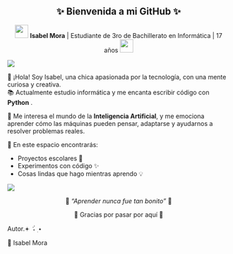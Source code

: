 
<h2 align="center">✨ Bienvenida a mi GitHub ✨</h2>

<p align="center">
  <img src="https://emojicdn.elk.sh/🌸" width="30"/> 
  <strong>Isabel Mora</strong> | Estudiante de 3ro de Bachillerato en Informática | 17 años  
  <img src="https://emojicdn.elk.sh/💻" width="30"/>
</p>
 <img src="https://tenor.com/cztIjcCk71H.gif"/>
<br>


🌷 ¡Hola! Soy Isabel, una chica apasionada por la tecnología, con una mente curiosa y creativa.  
📚 Actualmente estudio informática y me encanta escribir código con <strong>Python</strong> .

💖 Me interesa el mundo de la <strong>Inteligencia Artificial</strong>, y me emociona aprender cómo las máquinas pueden pensar, adaptarse y ayudarnos a resolver problemas reales.

🌸 En este espacio encontrarás:
- Proyectos escolares 📘
- Experimentos con código ✨
- Cosas lindas que hago mientras aprendo 💡

<img src="https://tenor.com/bCfNC.gif"/>

<p align="center">
  💌 <em>“Aprender nunca fue tan bonito”</em> 💌  
</p>

<p align="center">
  🌟 Gracias por pasar por aquí 🌟  
</p>


Autor.𖥔 ݁ ˖๋ ࣭ ⭑

📌 Isabel Mora
